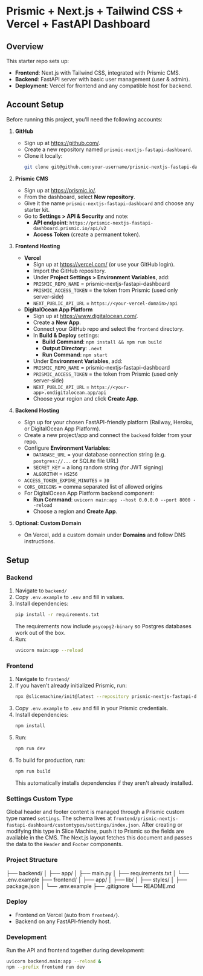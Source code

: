 # Prismic + Next.js + Tailwind CSS + Vercel + FastAPI Dashboard

## Overview

This starter repo sets up:
- **Frontend**: Next.js with Tailwind CSS, integrated with Prismic CMS.
- **Backend**: FastAPI server with basic user management (user & admin).
- **Deployment**: Vercel for frontend and any compatible host for backend.

## Account Setup

Before running this project, you’ll need the following accounts:

1. **GitHub**
   - Sign up at https://github.com/.
   - Create a new repository named `prismic-nextjs-fastapi-dashboard`.
   - Clone it locally:
     ```bash
     git clone git@github.com:your-username/prismic-nextjs-fastapi-dashboard.git
     ```

2. **Prismic CMS**
   - Sign up at https://prismic.io/.
   - From the dashboard, select **New repository**.
   - Give it the name `prismic-nextjs-fastapi-dashboard` and choose any starter kit.
   - Go to **Settings > API & Security** and note:
     - **API endpoint**: `https://prismic-nextjs-fastapi-dashboard.prismic.io/api/v2`
     - **Access Token** (create a permanent token).

3. **Frontend Hosting**
   - **Vercel**
     - Sign up at https://vercel.com/ (or use your GitHub login).
     - Import the GitHub repository.
     - Under **Project Settings > Environment Variables**, add:
      - `PRISMIC_REPO_NAME` = prismic-nextjs-fastapi-dashboard
      - `PRISMIC_ACCESS_TOKEN` = the token from Prismic (used only server-side)
       - `NEXT_PUBLIC_API_URL` = `https://<your-vercel-domain>/api`
   - **DigitalOcean App Platform**
     - Sign up at https://www.digitalocean.com/.
     - Create a **New App**.
     - Connect your GitHub repo and select the `frontend` directory.
     - In **Build & Deploy** settings:
       - **Build Command**: `npm install && npm run build`
       - **Output Directory**: `.next`
       - **Run Command**: `npm start`
     - Under **Environment Variables**, add:
      - `PRISMIC_REPO_NAME` = prismic-nextjs-fastapi-dashboard
      - `PRISMIC_ACCESS_TOKEN` = the token from Prismic (used only server-side)
       - `NEXT_PUBLIC_API_URL` = `https://<your-app>.ondigitalocean.app/api`
     - Choose your region and click **Create App**.

4. **Backend Hosting**
   - Sign up for your chosen FastAPI-friendly platform (Railway, Heroku, or DigitalOcean App Platform).
   - Create a new project/app and connect the `backend` folder from your repo.
   - Configure **Environment Variables**:
     - `DATABASE_URL` = your database connection string (e.g. `postgres://...` or SQLite file URL)
     - `SECRET_KEY` = a long random string (for JWT signing)
     - `ALGORITHM` = `HS256`
    - `ACCESS_TOKEN_EXPIRE_MINUTES` = `30`
    - `CORS_ORIGINS` = comma separated list of allowed origins
   - For DigitalOcean App Platform backend component:
     - **Run Command**: `uvicorn main:app --host 0.0.0.0 --port 8000 --reload`
     - Choose a region and **Create App**.

5. **Optional: Custom Domain**
   - On Vercel, add a custom domain under **Domains** and follow DNS instructions.


## Setup

### Backend

1. Navigate to `backend/`
2. Copy `.env.example` to `.env` and fill in values.
3. Install dependencies:
   ```bash
   pip install -r requirements.txt
   ```
   The requirements now include `psycopg2-binary` so Postgres databases work out of the box.
4. Run:
   ```bash
   uvicorn main:app --reload
   ```

### Frontend

1. Navigate to `frontend/`
2. If you haven't already initialized Prismic, run:
   ```bash
   npx @slicemachine/init@latest --repository prismic-nextjs-fastapi-dashboard --starter nextjs-starter-prismic-minimal
   ```
3. Copy `.env.example` to `.env` and fill in your Prismic credentials.
4. Install dependencies:
   ```bash
   npm install
   ```
5. Run:
   ```bash
   npm run dev
   ```
6. To build for production, run:
   ```bash
   npm run build
   ```
   This automatically installs dependencies if they aren't already installed.

### Settings Custom Type

Global header and footer content is managed through a Prismic custom type named
`settings`. The schema lives at
`frontend/prismic-nextjs-fastapi-dashboard/customtypes/settings/index.json`.
After creating or modifying this type in Slice Machine, push it to Prismic so
the fields are available in the CMS. The Next.js layout fetches this document
and passes the data to the `Header` and `Footer` components.

### Project Structure

├── backend/
│   ├── app/
│   ├── main.py
│   ├── requirements.txt
│   └── .env.example
├── frontend/
│   ├── app/
│   ├── lib/
│   ├── styles/
│   ├── package.json
│   └── .env.example
├── .gitignore
└── README.md

### Deploy

- Frontend on Vercel (auto from `frontend/`).
- Backend on any FastAPI-friendly host.

### Development

Run the API and frontend together during development:

```bash
uvicorn backend.main:app --reload &
npm --prefix frontend run dev
```
